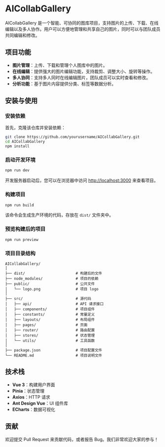 
# AICollabGallery

AICollabGallery 是一个智能、可协同的图库项目，支持图片的上传、下载、在线编辑以及多人协作。用户可以方便地管理和共享自己的图片，同时可以与团队成员共同编辑和修改。

## 项目功能

- **图片管理**：上传、下载和管理个人图库中的图片。
- **在线编辑**：提供强大的图片编辑功能，支持裁剪、调整大小、旋转等操作。
- **多人协同**：支持多人同时在线编辑图片，团队成员可以实时查看和修改。
- **分析功能**：基于图片内容提供分类、标签等数据分析。

## 安装与使用

### 安装依赖

首先，克隆该仓库并安装依赖：

```bash
git clone https://github.com/yourusername/AICollabGallery.git
cd AICollabGallery
npm install
```

### 启动开发环境

```bash
npm run dev
```

开发服务器启动后，您可以在浏览器中访问 [http://localhost:3000](http://localhost:3000) 来查看项目。

### 构建项目

```bash
npm run build
```

该命令会生成生产环境的代码，存放在 `dist/` 文件夹中。

### 预览构建后的项目

```bash
npm run preview
```

### 项目目录结构

```
AICollabGallery/
│
├── dist/                       # 构建后的文件
├── node_modules/               # 项目的依赖
├── public/                     # 公共文件
│   └── logo.png                # 项目 logo
│
├── src/                        # 源代码
│   ├── api/                    # API 请求接口
│   ├── components/             # 项目组件
│   ├── constants/              # 常量定义
│   ├── layouts/                # 布局组件
│   ├── pages/                  # 页面
│   ├── router/                 # 路由配置
│   ├── stores/                 # 状态管理
│   └── utils/                  # 工具函数
│
├── package.json                # 项目配置文件
└── README.md                   # 项目说明文件
```

## 技术栈

- **Vue 3**：构建用户界面
- **Pinia**：状态管理
- **Axios**：HTTP 请求
- **Ant Design Vue**：UI 组件库
- **ECharts**：数据可视化

## 贡献

欢迎提交 Pull Request 来贡献代码，或者报告 Bug。我们非常欢迎大家的参与！

